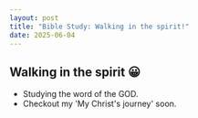 ```yaml
---
layout: post
title: "Bible Study: Walking in the spirit!"
date: 2025-06-04
---
```


## Walking in the spirit 😀
- Studying the word of the GOD.
- Checkout my 'My Christ's journey' soon.